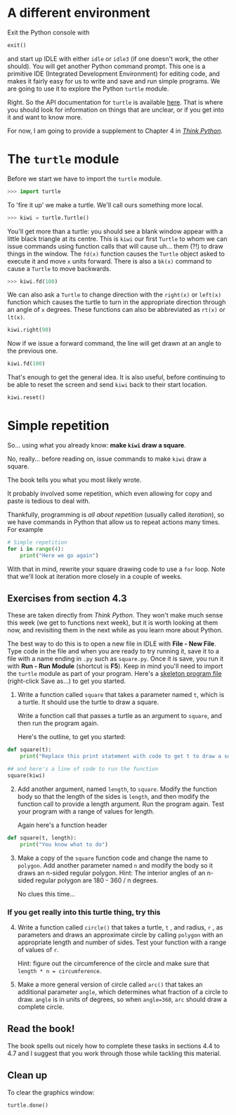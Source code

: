 # A different environment
Exit the Python console with

```python
exit()
```

and start up IDLE with either `idle` or `idle3` (if one doesn't work, the other should). You will get another Python command prompt. This one is a primitive IDE (Integrated Development Environment) for editing code, and makes it fairly easy for us to write and save and run simple programs. We are going to use it to explore the Python `turtle` module.

Right. So the API documentation for `turtle` is available [here](https://docs.python.org/3/library/turtle.html). That is where you should look for information on things that are unclear, or if you get into it and want to know more.

For now, I am going to provide a supplement to Chapter 4 in [_Think Python_](https://greenteapress.com/wp/think-python-2e/).

# The `turtle` module
Before we start we have to import the `turtle` module.

```python
>>> import turtle
```

To 'fire it up' we make a turtle. We'll call ours something more local.

```python
>>> kiwi = turtle.Turtle()
```

You'll get more than a turtle: you should see a blank window appear with a little black triangle at its centre. This is `kiwi` our first `Turtle` to whom we can issue commands using function calls that will cause uh... them (?!) to draw things in the window. The `fd(x)` function causes the `Turtle` object asked to execute it and move `x` units forward. There is also a `bk(x)` command to cause a `Turtle` to move backwards.

```python
>>> kiwi.fd(100)
```

We can also ask a `Turtle` to change direction with the `right(x)` or `left(x)` function which causes the turtle to turn in the appropriate direction through an angle of `x` degrees. These functions can also be abbreviated as `rt(x)` or `lt(x)`.

```python
kiwi.right(90)
```

Now if we issue a forward command, the line will get drawn at an angle to the previous one.

```python
kiwi.fd(100)
```

That's enough to get the general idea. It is also useful, before continuing to be able to reset the screen and send `kiwi` back to their start location.

```python
kiwi.reset()
```

# Simple repetition
So... using what you already know: **make `kiwi` draw a square**.

No, really... before reading on, issue commands to make `kiwi` draw a square.

The book tells you what you most likely wrote.

It probably involved some repetition, which even allowing for copy and paste is tedious to deal with.

Thankfully, programming is _all about repetition_ (usually called *iteration*), so we have commands in Python that allow us to repeat actions many times. For example

```python
# Simple repetition
for i in range(4):
    print("Here we go again")
```

With that in mind, rewrite your square drawing code to use a `for` loop. Note that we'll look at iteration more closely in a couple of weeks.

## Exercises from section 4.3
These are taken directly from _Think Python_. They won't make much sense this week (we get to functions next week), but it is worth looking at them now, and revisiting them in the next while as you learn more about Python.

The best way to do this is to open a new file in IDLE with **File - New File**. Type code in the file and when you are ready to try running it, save it to a file with a name ending in `.py` such as `square.py`. Once it is save, you run it with **Run - Run Module** (shortcut is **F5**). Keep in mind you'll need to import the `turtle` module as part of your program. Here's a [skeleton program file](square.py?raw=true) (right-click Save as...) to get you started.

1. Write a function called `square` that takes a parameter named `t`, which is a turtle. It should use the turtle to draw a square.

   Write a function call that passes a turtle as an argument to `square`, and then run the program again.

   Here's the outline, to get you started:

```python
def square(t):
    print("Replace this print statement with code to get t to draw a square")

## and here's a line of code to run the function
square(kiwi)
```

2. Add another argument, named `length`, to `square`. Modify the function body so that the length of the sides is `length`, and then modify the function call to provide a length argument. Run the program again. Test your program with a range of values for length.

   Again here's a function header

```python
def square(t, length):
    print("You know what to do")
```

3. Make a copy of the `square` function code and change the name to `polygon`. Add another parameter named `n` and modify the body so it draws an n-sided regular polygon. Hint: The interior angles of an n-sided regular polygon are 180 - 360 / n degrees.

   No clues this time...

### If you get really into this turtle thing, try this

4. Write a function called `circle()` that takes a turtle, `t` , and radius, `r` , as parameters and draws an approximate circle by calling `polygon` with an appropriate length and number of sides. Test your function with a range of values of `r`.

   Hint: figure out the circumference of the circle and make sure that `length * n = circumference`.

5. Make a more general version of circle called `arc()` that takes an additional parameter `angle`, which determines what fraction of a circle to draw. `angle` is in units of degrees, so when `angle=360`, `arc` should draw a complete circle.

## Read the book!
The book spells out nicely how to complete these tasks in sections 4.4 to 4.7 and I suggest that you work through those while tackling this material.

## Clean up
To clear the graphics window:
```python
turtle.done()
```
